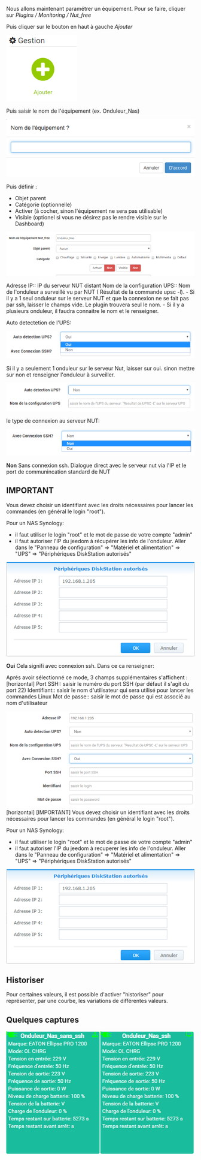 Nous allons maintenant paramétrer un équipement. Pour se faire, cliquer sur *Plugins  / Monitoring / Nut_free*

Puis cliquer sur le bouton en haut à gauche *Ajouter*

![Image 1](../images/Nut_free_1.png)


Puis saisir le nom de l'équipement (ex. Onduleur_Nas) 

![Image 2](../images/Nut_free_2.png)

Puis définir :

- Objet parent
- Catégorie (optionnelle)
- Activer (à cocher, sinon l'équipement ne sera pas utilisable)
- Visible (optionel si vous ne désirez pas le rendre visible sur le Dashboard)

![Image 3](../images/Nut_free_3.png)



Adresse IP:: IP du serveur NUT distant
Nom de la configuration UPS:: Nom de l'onduleur a surveillé vu par NUT ( Résultat de la commande upsc -l).
							 - Si il y a 1 seul onduleur sur le serveur NUT et que la connexion ne se fait pas par ssh, laisser le champs vide.
							  Le plugin trouvera seul le nom.
							 - Si il y a plusieurs onduleur, il faudra connaitre le nom et le renseigner.
							 
Auto detectetion de l'UPS:

![Image 3_2](../images/Nut_free_3_2.png)

Si il y a seulement 1 onduleur sur le serveur Nut, laisser sur oui.
sinon mettre sur non et renseigner l'onduleur à surveiller.

![Image 3_3](../images/Nut_free_3_3.png)

le type de connexion au serveur NUT:

![Image 4](../images/Nut_free_4.png)
 

**Non**
Sans connexion ssh.
Dialogue direct avec le serveur nut via l'IP et le port de communincation standard de NUT

## IMPORTANT ##
Vous devez choisir un identifiant avec les droits nécessaires pour lancer les commandes (en général le login "root").

Pour un NAS Synology:
- il faut utiliser le login "root" et le mot de passe de votre compte "admin"
- il faut autoriser l'IP du jeedom à récupérer les info de l'onduleur. 
Aller dans le "Panneau de configuration" => "Matériel et alimentation" => "UPS" => "Périphériques DiskStation autorisés"

![Image 6](../images/Nut_free_6.png)


**Oui**
Cela signifi avec connexion ssh. Dans ce ca renseigner:

Aprés avoir sélectionné ce mode, 3 champs supplémentaires s'affichent :
[horizontal]
Port SSH:: saisir le numéro du port SSH (par défaut il s'agit du port 22)
Identifiant:: saisir le nom d'utilisateur qui sera utilisé pour lancer les commandes Linux
Mot de passe:: saisir le mot de passe qui est associé au nom d'utilisateur

![Image 5](../images/Nut_free_5.png)
[horizontal]
[IMPORTANT]
Vous devez choisir un identifiant avec les droits nécessaires pour lancer les commandes (en général le login "root").

Pour un NAS Synology:
- il faut utiliser le login "root" et le mot de passe de votre compte "admin"
- il faut autoriser l'IP du jeedom à recuperer les info de l'onduleur. 
Aller dans le "Panneau de configuration" => "Matériel et alimentation" => "UPS" => "Périphériques DiskStation autorisés"

![Image 6](../images/Nut_free_6.png)


## Historiser ##
Pour certaines valeurs, il est possible d'activer "historiser" pour représenter, par une courbe, les variations de différentes valeurs.

## Quelques captures ##

![Image 7](../images/Nut_free_7.png)
